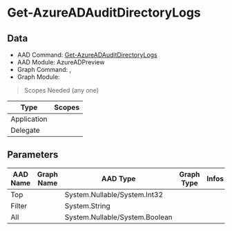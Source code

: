 # Get-AzureADAuditDirectoryLogs

> 

## Data

+ AAD Command: [Get-AzureADAuditDirectoryLogs](https://docs.microsoft.com/en-us/powershell/module/AzureADPreview/Get-AzureADAuditDirectoryLogs)
+ AAD Module: AzureADPreview
+ Graph Command: [](), []()
+ Graph Module: 

> Scopes Needed (any one)

|Type|Scopes|
|---|---|
|Application||
|Delegate||

## Parameters

|AAD Name|Graph Name|AAD Type|Graph Type|Infos|
|---|---|---|---|---|
|Top||System.Nullable/System.Int32|||
|Filter||System.String|||
|All||System.Nullable/System.Boolean|||

